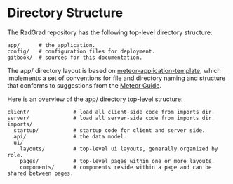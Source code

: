 # Directory Structure

The RadGrad repository has the following top-level directory structure:

```
app/      # the application.
config/   # configuration files for deployment.
gitbook/  # sources for this documentation.
```

The app/ directory layout is based on [meteor-application-template](http://ics-software-engineering.github.io/meteor-application-template/), which implements a set of conventions for file and directory naming and structure that conforms to suggestions from the [Meteor Guide](http://guide.meteor.com/structure.html).

Here is an overview of the app/ directory top-level structure:

```
client/              # load all client-side code from imports dir.             
server/              # load all server-side code from imports dir.
imports/
  startup/           # startup code for client and server side.
  api/               # the data model.
  ui/
    layouts/         # top-level ui layouts, generally organized by role. 
    pages/           # top-level pages within one or more layouts.
    components/      # components reside within a page and can be shared between pages.
```
